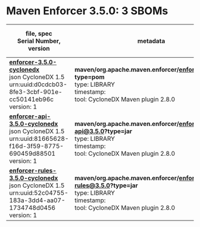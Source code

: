 Maven Enforcer 3.5.0: 3 SBOMs
=======

| file, spec<br>Serial Number, version| metadata | components<br>by type<br>- libs purl types |
| ----------------------------------- | -------- | ------------------------------------------ |
| **[enforcer-3.5.0-cyclonedx](maven/org.apache.maven.enforcer/enforcer/3.5.0/enforcer-3.5.0-cyclonedx.json)**<br>json CycloneDX 1.5<br>urn:uuid:d0cdcb03-8fe3-3cbf-901e-cc50141eb96c<br>version: 1 | **maven/org.apache.maven.enforcer/enforcer@3.5.0?type=pom**<br>type: LIBRARY<br>timestamp: <br>tool: CycloneDX Maven plugin 2.8.0 | 46<br>`library`: 46 <br>- `maven`: 46  |
| **[enforcer-api-3.5.0-cyclonedx](maven/org.apache.maven.enforcer/enforcer-api/3.5.0/enforcer-api-3.5.0-cyclonedx.json)**<br>json CycloneDX 1.5<br>urn:uuid:81665628-f16d-3f59-8775-690459d88501<br>version: 1 | **maven/org.apache.maven.enforcer/enforcer-api@3.5.0?type=jar**<br>type: LIBRARY<br>timestamp: <br>tool: CycloneDX Maven plugin 2.8.0 | 14<br>`library`: 14 <br>- `maven`: 14  |
| **[enforcer-rules-3.5.0-cyclonedx](maven/org.apache.maven.enforcer/enforcer-rules/3.5.0/enforcer-rules-3.5.0-cyclonedx.json)**<br>json CycloneDX 1.5<br>urn:uuid:52c04755-183a-3dd4-aa07-1734748d0456<br>version: 1 | **maven/org.apache.maven.enforcer/enforcer-rules@3.5.0?type=jar**<br>type: LIBRARY<br>timestamp: <br>tool: CycloneDX Maven plugin 2.8.0 | 41<br>`library`: 41 <br>- `maven`: 41  |
